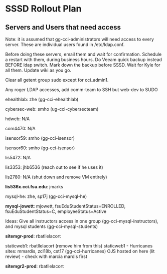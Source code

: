 # SSSD Rollout Plan


## Servers and Users that need access

Note: it is assumed that gg-cci-administrators will need access to every server. These are individual users found in /etc/ldap.conf.

Before doing these servers, email them and wait for confirmation. Schedule a restart with them, during business hours. Do Veeam quick backup instead BEFORE ldap switch. Mark down the backup before SSSD. Wait for Kyle for all them. Update wiki as you go.

Clear all getent group sudo except for cci_admin1. 

Any roger LDAP accesses, add comm-team to SSH but web-dev to SUDO

ehealthlab: zhe (gg-cci-ehealthlab)

cybersec-web: smho (ug-cci-cybersecteam)

hdweb: N/A

com4470: N/A

isensor59: smho (gg-cci-isensor)

isensor60: smho (gg-cci-isensor)

lis5472: N/A

lis3353: jhb6536 (reach out to see if he uses it)

lis2780: N/A (shut down and remove VM entirely)

**lis536x.cci.fsu.edu**: jmarks

mysql-he: zhe, sp17j (gg-cci-mysql-he)

**mysql-jowett**: mjowett, fsuEduStudentStatus=ENROLLED, fsuEduStudentStatus=C, employeeStatus=Active

Ideas: Give all instructors access in one group (gg-cci-mysql-instructors), and mysql students (gg-cci-mysql-students)



**sitemgr-prod**: rbatllelacort

staticweb1: rbatllelacort (remove him from this)
staticweb1 - Hurricanes sites: mmardis, zcl18b, cst17 (gg-cci-hurricanes)
OJS hosted on here (lit review) - check with marcia mardis first

**sitemgr2-prod**: rbatllelacort